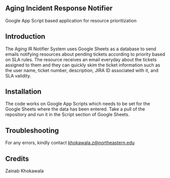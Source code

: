## Aging Incident Response Notifier
Google App Script based application for resource prioritization 

## Introduction
The Aging IR Notifier System uses Google Sheets as a database to send emails notifying resources about pending tickets according to priority based on SLA rules. The resource receives an email everyday about the tickets assigned to them and they can quickly skim the ticket information such as the user name, ticket number, description, JIRA ID associated with it, and SLA validity. 

## Installation
The code works on Google App Scripts which needs to be set for the Google Sheets where the data has been entered. Take a pull of the repository and run it in the Script section of Google Sheets. 

## Troubleshooting
For any errors, kindly contact khokawala.z@northeastern.edu

## Credits
Zainab Khokawala
